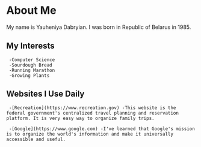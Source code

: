 # About Me
My name is Yauheniya Dabryian. I was born in Republic of Belarus  in 1985.
## My Interests
     -Computer Science
     -Sourdough Bread
     -Running Marathon
     -Growing Plants
## Websites I Use Daily
     -[Recreation](https://www.recreation.gov) -This website is the federal government's centralized travel planning and reservation platform. It is very easy way to organize family trips.
  
     -[Google](https://www.google.com) -I've learned that Google's mission is to organize the world's information and make it universally accessible and useful. 
   
  